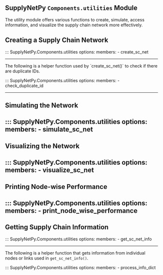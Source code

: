 ## SupplyNetPy `Components.utilities` Module

The utility module offers various functions to create, simulate, access information, and visualize the supply chain network more effectively.

<div id="create_sc_net"></div>

## Creating a Supply Chain Network 

::: SupplyNetPy.Components.utilities
    options:
      members:
        - create_sc_net

---

<div id="check_duplicate_id"></div>
The following is a helper function used by `create_sc_net()` to check if there are duplicate IDs.

::: SupplyNetPy.Components.utilities
    options:
      members:
        - check_duplicate_id

---

<div id="simulate_sc_net"></div>

## Simulating the Network

::: SupplyNetPy.Components.utilities
    options:
      members:
        - simulate_sc_net
---

<div id="visualize_sc_net"></div>

## Visualizing the Network

::: SupplyNetPy.Components.utilities
    options:
      members:
        - visualize_sc_net
---

<div id="print_node_wise_performance"></div>

## Printing Node-wise Performance

::: SupplyNetPy.Components.utilities
    options:
      members:
        - print_node_wise_performance
---

<div id="get_sc_net_info"></div>

## Getting Supply Chain Information

::: SupplyNetPy.Components.utilities
    options:
      members:
        - get_sc_net_info

---

<div id="process_info_dict"></div>

The following is a helper function that gets information from individual nodes or links used in `get_sc_net_info()`.

::: SupplyNetPy.Components.utilities
    options:
      members:
        - process_info_dict
